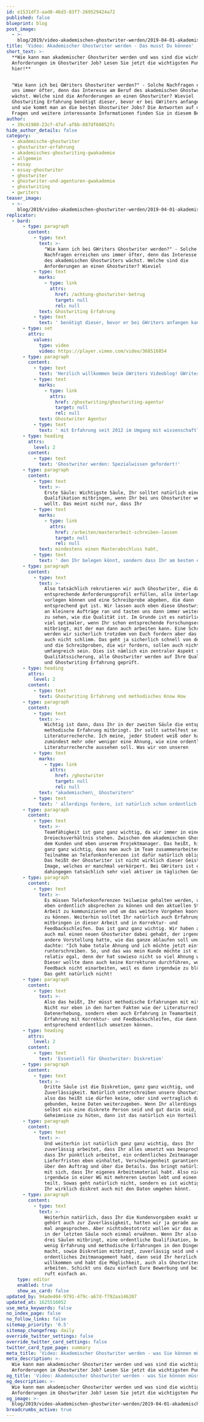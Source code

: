 ```yaml
---
id: e1531df3-aad8-46d3-83f7-269529424a72
published: false
blueprint: blog
post_image:
  - >-
    blog/2019/video-akademischen-ghostwriter-werden/2019-04-01-akademischer_ghostwriter_werden-ungeschnitten_ClassicThumbnail.png
title: 'Video: Akademischer Ghostwriter werden - Das musst Du können'
short_text: >-
  **Wie kann man akademischer Ghostwriter werden und was sind die wichtigsten
  Anforderungen im Ghostwriter Job? Lesen Sie jetzt die wichtigsten Punkte
  hier!**


  "Wie kann ich bei GWriters Ghostwriter werden?" - Solche Nachfragen erreichen
  uns immer öfter, denn das Interesse am Beruf des akademischen Ghostwriters
  wächst. Welche sind die Anforderungen an einen Ghostwriter? Wieviel
  Ghostwriting Erfahrung benötigt dieser, bevor er bei GWriters anfangen kann
  und wie kommt man an die besten Ghostwriter Jobs? Die Antworten auf diese
  Fragen und weitere interessante Informationen finden Sie in diesem Beitrag...
author:
  - 39c41980-23cf-47af-af6b-087df68052fc
hide_author_details: false
category:
  - akademische-ghostwriter
  - ghostwriter-erfahrung
  - akademisches-ghostwriting-gwakademie
  - allgemein
  - essay
  - essay-ghostwriter
  - ghostwriter
  - ghostwriter-und-agenturen-gwakademie
  - ghostwriting
  - gwriters
teaser_image:
  - >-
    blog/2019/video-akademischen-ghostwriter-werden/2019-04-01-akademischer_ghostwriter_werden-ungeschnitten_ClassicThumbnail.png
replicator:
  - bard:
      - type: paragraph
        content:
          - type: text
            text: >-
              "Wie kann ich bei GWriters Ghostwriter werden?" - Solche
              Nachfragen erreichen uns immer öfter, denn das Interesse am Beruf
              des akademischen Ghostwriters wächst. Welche sind die
              Anforderungen an einen Ghostwriter? Wieviel 
          - type: text
            marks:
              - type: link
                attrs:
                  href: /achtung-ghostwriter-betrug
                  target: null
                  rel: null
            text: Ghostwriting Erfahrung
          - type: text
            text: ' benötigt dieser, bevor er bei GWriters anfangen kann und wie kommt man an die besten Ghostwriter Jobs? Die Antworten auf diese Fragen und weitere interessante Informationen finden Sie in diesem Beitrag.'
      - type: set
        attrs:
          values:
            type: video
            video: https://player.vimeo.com/video/368516854
      - type: paragraph
        content:
          - type: text
            text: 'Herzlich willkommen beim GWriters Videoblog! GWriters ist eine '
          - type: text
            marks:
              - type: link
                attrs:
                  href: /ghostwriting/ghostwriting-agentur
                  target: null
                  rel: null
            text: Ghostwriter Agentur
          - type: text
            text: ' mit Erfahrung seit 2012 im Umgang mit wissenschaftlichen Texten. Unser heutiges Thema trägt den Titel "Akademischer Ghostwriter werden". Wir bekommen nämlich häufig die Frage: "Was muss ich denn überhaupt machen, um bei die GWriters Ghostwriter zu werden?". Oder: "Was muss ich denn dafür überhaupt können?". Dafür schauen wir uns mal die drei Säulen, die bei uns eine wichtige Rolle spielen, an. Das ist einmal die Qualifikation, dann die Erfahrung oder die methodische Erfahrung und natürlich die Zuverlässigkeit. Und die Diskretion im Umgang mit den Aufträgen.'
      - type: heading
        attrs:
          level: 2
        content:
          - type: text
            text: 'Ghostwriter werden: Spezialwissen gefordert!'
      - type: paragraph
        content:
          - type: text
            text: >-
              Erste Säule: Wichtigste Säule, Ihr solltet natürlich eine hohe
              Qualifikation mitbringen, wenn Ihr bei uns Ghostwriter werden
              wollt. Das meint nicht nur, dass Ihr 
          - type: text
            marks:
              - type: link
                attrs:
                  href: /arbeiten/masterarbeit-schreiben-lassen
                  target: null
                  rel: null
            text: mindestens einen Masterabschluss habt,
          - type: text
            text: ' den Ihr belegen könnt, sondern dass Ihr am besten eben auch auf ein Kerngebiet spezialisiert seid. Ihr solltet schon Forschungserfahrungen mitbringen, das ist natürlich optimal, jedoch nicht immer nötig.'
      - type: paragraph
        content:
          - type: text
            text: >-
              Also tatsächlich rekrutieren wir auch Ghostwriter, die das
              entsprechende Anforderungsprofil erfüllen, alle Unterlagen
              vorlegen können und eine Schreibprobe abgeben, die dann
              entsprechend gut ist. Wir lassen auch eben diese Ghostwriter dann
              an kleinere Aufträge ran und tasten uns dann immer weiter vor um
              zu sehen, wie die Qualität ist. Im Grunde ist es natürlich sehr
              viel optimaler, wenn Ihr schon entsprechende Forschungserfahrung
              mitbringt, mit der man dann auch arbeiten kann. Eine Schreibprobe
              werden wir sicherlich trotzdem von Euch fordern aber das ist ja
              auch nicht schlimm. Das geht ja sicherlich schnell von der Hand
              und die Schreibproben, die wir fordern, sollen auch nicht zu
              umfangreich sein. Dies ist nämlich ein zentraler Aspekt unserer
              Qualitätssicherung, alle Ghostwriter werden auf Ihre Qualifikation
              und Ghostwriting Erfahrung geprüft.
      - type: heading
        attrs:
          level: 2
        content:
          - type: text
            text: Ghostwriting Erfahrung und methodisches Know How
      - type: paragraph
        content:
          - type: text
            text: >-
              Wichtig ist dann, dass Ihr in der zweiten Säule die entsprechende
              methodische Erfahrung mitbringt. Ihr sollt sattelfest sein in der
              Literaturrecherche. Ich meine, jeder Student weiß oder hat
              zumindest mehr oder weniger eine Ahnung, wie eine ordentliche
              Literaturrecherche aussehen soll. Was wir von unseren 
          - type: text
            marks:
              - type: link
                attrs:
                  href: /ghostwriter
                  target: null
                  rel: null
            text: "akademischen\_ Ghostwritern"
          - type: text
            text: ' allerdings fordern, ist natürlich schon ordentlich Erfahrung darin, sodass die Literaturrecherche auch nicht zu lange Zeit in Anspruch nimmt, da wir die meisten Aufträge relativ eng takten müssen. Weiterhin eben Erfahrung in der Datensammlung oder auch Datenerhebung, je nachdem um welches Thema es geht und wie sich das realisieren lässt.'
      - type: paragraph
        content:
          - type: text
            text: >-
              Teamfähigkeit ist ganz ganz wichtig, da wir immer in einem
              Dreiecksverhältnis stehen. Zwischen dem akademischen Ghostwriter,
              dem Kunden und eben unserem Projektmanager. Das heißt, hier ist es
              ganz ganz wichtig, dass man auch im Team zusammenarbeiten kann.
              Teilnahme an Telefonkonferenzen ist dafür natürlich obligatorisch.
              Das heißt der Ghostwriter ist nicht wirklich dieser Geist, dieses
              Image, welches er manchmal verkörpert. Bei GWriters ist er
              dahingegen tatsächlich sehr viel aktiver im täglichen Geschäft.
      - type: paragraph
        content:
          - type: text
            text: >-
              Es müssen Telefonkonferenzen teilweise gehalten werden, um sich
              eben ordentlich absprechen zu können und den aktuellen Stand der
              Arbeit zu kommunizieren und um das weitere Vorgehen koordinieren
              zu können. Weiterhin solltet Ihr natürlich auch Erfahrungen
              mitbringen in dieser Arbeit und in Korrektur- und
              Feedbackschleifen. Das ist ganz ganz wichtig. Wir haben ab und an
              auch mal einen neuen Ghostwriter dabei gehabt, der irgendwie eine
              andere Vorstellung hatte, wie das ganze ablaufen soll und er
              dachte: "Ich habe totale Ahnung und ich möchte jetzt einfach
              runterschreiben. So, und das was mein Kunde möchte ist eigentlich
              relativ egal, denn der hat sowieso nicht so viel Ahnung wie ich".
              Dieser wollte dann auch keine Korrekturen durchführen, wollte
              Feedback nicht einarbeiten, weil es dann irgendwie zu blöd war.
              Das geht natürlich nicht!
      - type: paragraph
        content:
          - type: text
            text: >-
              Also das heißt, Ihr müsst methodische Erfahrungen mit mitbringen.
              Nicht nur eben in den harten Fakten wie der Literaturrecherche und
              Datenerhebung, sondern eben auch Erfahrung in Teamarbeit,
              Erfahrung mit Korrektur- und Feedbackschleifen, die dann auch
              entsprechend ordentlich umsetzen können.
      - type: heading
        attrs:
          level: 2
        content:
          - type: text
            text: 'Essentiell für Ghostwriter: Diskretion'
      - type: paragraph
        content:
          - type: text
            text: >-
              Dritte Säule ist die Diskretion, ganz ganz wichtig, und
              Zuverlässigkeit. Natürlich unterschreiben unsere Ghostwriter NDAs,
              also das heißt sie dürfen keine, oder sind vertraglich daran
              gebunden, keine Daten weiterzugeben. Wenn Ihr allerdings schon
              selbst ein eine diskrete Person seid und gut darin seid, Daten und
              Geheimnisse zu hüten, dann ist das natürlich ein Vorteil.
      - type: paragraph
        content:
          - type: text
            text: >-
              Und weiterhin ist natürlich ganz ganz wichtig, dass Ihr
              zuverlässig arbeitet, dass Ihr alles umsetzt was besprochen wird,
              dass Ihr pünktlich arbeitet, ein ordentliches Zeitmanagement habt,
              Lieferfristen eben einhaltet, Verschwiegenheit garantieren könnte
              über den Auftrag und über die Details. Das bringt natürlich auch
              mit sich, dass Ihr eigenes Arbeitsmaterial habt. Also nicht jetzt
              irgendwie in einer WG mit mehreren Leuten lebt und einen Rechner
              teilt. Sowas geht natürlich nicht, sondern es ist wichtig, dass
              Ihr wirklich diskret auch mit den Daten umgehen könnt.
      - type: paragraph
        content:
          - type: text
            text: >-
              Weiterhin natürlich, dass Ihr die Kundenvorgaben exakt umsetzt,
              gehört auch zur Zuverlässigkeit, hatten wir ja gerade auch schon
              mal angesprochen. Aber nichtsdestotrotz wollen wir das auch hier
              in der letzten Säule noch einmal erwähnen. Wenn Ihr also diese
              drei Säulen mitbringt, eine ordentliche Qualifikation, bereits ein
              wenig Erfahrung und methodische Erfahrungen in den Dingen, die Ihr
              macht, sowie Diskretion mitbringt, zuverlässig seid und ein
              ordentliches Zeitmanagement habt, dann seid Ihr herzlich
              willkommen und habt die Möglichkeit, auch als Ghostwriter zu
              arbeiten. Schickt uns dazu einfach Eure Bewerbung und bei Fragen,
              ruft einfach an.
    type: editor
    enabled: true
    show_as_card: false
updated_by: 94ade404-9791-479c-a67d-f792aa146207
updated_at: 1625516052
use_meta_keywords: false
no_index_page: false
no_follow_links: false
sitemap_priority: '0.5'
sitemap_changefreq: daily
override_twitter_settings: false
override_twitter_card_settings: false
twitter_card_type_page: summary
meta_title: 'Video: Akademischer Ghostwriter werden - was Sie können müssen!'
meta_description: >-
  Wie kann man akademischer Ghostwriter werden und was sind die wichtigsten
  Anforderungen im Ghostwriter Job? Lesen Sie jetzt die wichtigsten Punkte hier!
og_title: 'Video: Akademischer Ghostwriter werden - was Sie können müssen!'
og_description: >-
  Wie kann man akademischer Ghostwriter werden und was sind die wichtigsten
  Anforderungen im Ghostwriter Job? Lesen Sie jetzt die wichtigsten Punkte hier!
og_image: >-
  blog/2019/video-akademischen-ghostwriter-werden/2019-04-01-akademischer_ghostwriter_werden-ungeschnitten_ClassicThumbnail.png
breadcrumbs_active: true
---
```


